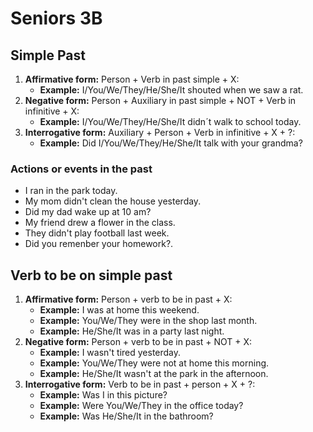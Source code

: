 # Seniors 3B

## Simple Past
1. __Affirmative form:__ Person + Verb in past simple + X:
    * __Example:__ I/You/We/They/He/She/It shouted when we saw a rat.
2. __Negative form:__ Person + Auxiliary in past simple + NOT + Verb in infinitive + X:
    * __Example:__ I/You/We/They/He/She/It didn´t walk to school today.
3. __Interrogative form:__ Auxiliary + Person + Verb in infinitive + X + ?:
    * __Example:__ Did I/You/We/They/He/She/It talk with your grandma?

### Actions or events in the past
* I ran in the park today.
* My mom didn't clean the house yesterday.
* Did my dad wake up at 10 am?
* My friend drew a flower in the class.
* They didn't play football last week.
* Did you remenber your homework?.

## Verb to be on simple past
1. __Affirmative form:__ Person + verb to be in past + X:
    * __Example:__ I was at home this weekend.
    * __Example:__ You/We/They were in the shop last month.
    * __Example:__ He/She/It was in a party last night.
2. __Negative form:__ Person + verb to be in past + NOT + X:
    * __Example:__ I wasn't tired yesterday.
    * __Example:__ You/We/They were not at home this morning.
    * __Example:__ He/She/It wasn't at the park in the afternoon.
3. __Interrogative form:__ Verb to be in past + person + X + ?:
    * __Example:__ Was I in this picture?
    * __Example:__ Were You/We/They in the office today?
    * __Example:__ Was He/She/It in the bathroom?